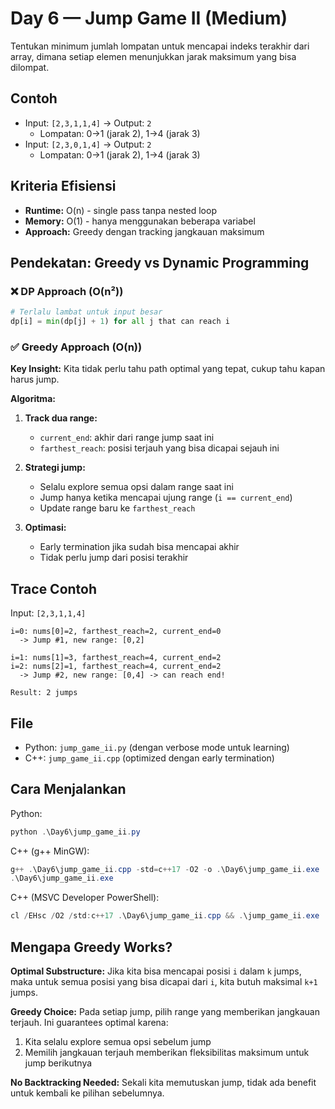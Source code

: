 # Day 6 — Jump Game II (Medium)

Tentukan minimum jumlah lompatan untuk mencapai indeks terakhir dari array, dimana setiap elemen menunjukkan jarak maksimum yang bisa dilompat.

## Contoh

- Input: `[2,3,1,1,4]` → Output: `2` 
  - Lompatan: 0→1 (jarak 2), 1→4 (jarak 3)
- Input: `[2,3,0,1,4]` → Output: `2`
  - Lompatan: 0→1 (jarak 2), 1→4 (jarak 3)

## Kriteria Efisiensi

- **Runtime:** O(n) - single pass tanpa nested loop
- **Memory:** O(1) - hanya menggunakan beberapa variabel
- **Approach:** Greedy dengan tracking jangkauan maksimum

## Pendekatan: Greedy vs Dynamic Programming

### ❌ DP Approach (O(n²))
```python
# Terlalu lambat untuk input besar
dp[i] = min(dp[j] + 1) for all j that can reach i
```

### ✅ Greedy Approach (O(n))
**Key Insight:** Kita tidak perlu tahu path optimal yang tepat, cukup tahu kapan harus jump.

**Algoritma:**
1. **Track dua range:** 
   - `current_end`: akhir dari range jump saat ini
   - `farthest_reach`: posisi terjauh yang bisa dicapai sejauh ini

2. **Strategi jump:**
   - Selalu explore semua opsi dalam range saat ini
   - Jump hanya ketika mencapai ujung range (`i == current_end`)
   - Update range baru ke `farthest_reach`

3. **Optimasi:**
   - Early termination jika sudah bisa mencapai akhir
   - Tidak perlu jump dari posisi terakhir

## Trace Contoh

Input: `[2,3,1,1,4]`

```
i=0: nums[0]=2, farthest_reach=2, current_end=0
  -> Jump #1, new range: [0,2]

i=1: nums[1]=3, farthest_reach=4, current_end=2  
i=2: nums[2]=1, farthest_reach=4, current_end=2
  -> Jump #2, new range: [0,4] -> can reach end!

Result: 2 jumps
```

## File

- Python: `jump_game_ii.py` (dengan verbose mode untuk learning)
- C++: `jump_game_ii.cpp` (optimized dengan early termination)

## Cara Menjalankan

Python:

```powershell
python .\Day6\jump_game_ii.py
```

C++ (g++ MinGW):

```powershell
g++ .\Day6\jump_game_ii.cpp -std=c++17 -O2 -o .\Day6\jump_game_ii.exe
.\Day6\jump_game_ii.exe
```

C++ (MSVC Developer PowerShell):

```powershell
cl /EHsc /O2 /std:c++17 .\Day6\jump_game_ii.cpp && .\jump_game_ii.exe
```

## Mengapa Greedy Works?

**Optimal Substructure:** Jika kita bisa mencapai posisi `i` dalam `k` jumps, maka untuk semua posisi yang bisa dicapai dari `i`, kita butuh maksimal `k+1` jumps.

**Greedy Choice:** Pada setiap jump, pilih range yang memberikan jangkauan terjauh. Ini guarantees optimal karena:
1. Kita selalu explore semua opsi sebelum jump
2. Memilih jangkauan terjauh memberikan fleksibilitas maksimum untuk jump berikutnya

**No Backtracking Needed:** Sekali kita memutuskan jump, tidak ada benefit untuk kembali ke pilihan sebelumnya.